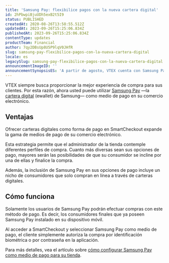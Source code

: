 ```yaml
---
title: 'Samsung Pay: flexibilice pagos con la nueva cartera digital'
id: 2hPbwpiBjuUDh5exB2t5I9
status: PUBLISHED
createdAt: 2020-08-26T13:58:55.512Z
updatedAt: 2023-09-26T15:25:06.834Z
publishedAt: 2023-09-26T15:25:06.834Z
contentType: updates
productTeam: Financial
author: 7qy2DBsUp8U5P9lqV0JHfR
slug: samsung-pay-flexibilice-pagos-con-la-nueva-cartera-digital
locale: es
legacySlug: samsung-pay-flexibilice-pagos-con-la-nueva-cartera-digital
announcementImageID: ''
announcementSynopsisES: 'A partir de agosto, VTEX cuenta con Samsung Pay —cartera digital de Samsung— como medio de pago en el SmartCheckout.'
---
```


VTEX siempre busca proporcionar la mejor experiencia de compra para sus clientes. Por esta razón, ahora usted puede utilizar [Samsung Pay](https://www.samsung.com/es/samsung-pay/ "Samsung Pay") —la [cartera digital](https://help.vtex.com/es/tutorial/o-que-e-uma-carteira-digital-e-wallet?locale=es "cartera digital") (ewallet) de Samsung— como medio de pago en su comercio electrónico.

## Ventajas
Ofrecer carteras digitales como forma de pago en SmartCheckout expande la gama de medios de pago de su comercio electrónico.

Esta estrategia permite que el administrador de la tienda contemple diferentes perfiles de compra. Cuanto más diversas sean sus opciones de pago, mayores serán las posibilidades de que su consumidor se incline por una de ellas y finalice la compra.   

Además, la inclusión de Samsung Pay en sus opciones de pago incluye un nicho de consumidores que solo compran en línea a través de carteras digitales.

## Cómo funciona 
Solamente los usuarios de Samsung Pay podrán efectuar compras con este método de pago. Es decir, los consumidores finales que ya poseen Samsung Pay instalado en su dispositivo móvil.

Al acceder a SmartCheckout y seleccionar Samsung Pay como medio de pago, el cliente simplemente autoriza la compra por identificación biométrica o por contraseña en la aplicación.

Para más detalles, vea el artículo sobre [cómo configurar Samsung Pay como medio de pago para su tienda](https://help.vtex.com/es/tutorial/configurar-samsung-pay-como-meio-de-pagamento--5Yj9rgzOCVYuGmAumQlfpP "cómo configurar Samsung Pay como medio de pago para su tienda").
